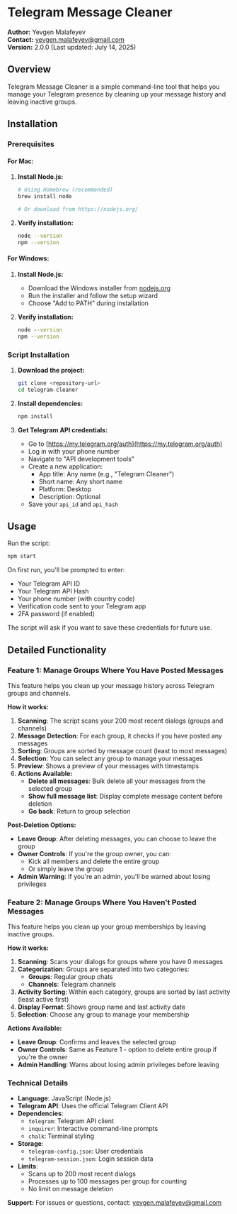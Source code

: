 # Telegram Message Cleaner

**Author:** Yevgen Malafeyev  
**Contact:** yevgen.malafeyev@gmail.com  
**Version:** 2.0.0 (Last updated: July 14, 2025)

## Overview

Telegram Message Cleaner is a simple command-line tool that helps you manage your Telegram presence by cleaning up your message history and leaving inactive groups.

## Installation

### Prerequisites

#### For Mac:

1. **Install Node.js:**
   ```bash
   # Using Homebrew (recommended)
   brew install node
   
   # Or download from https://nodejs.org/
   ```

2. **Verify installation:**
   ```bash
   node --version
   npm --version
   ```

#### For Windows:

1. **Install Node.js:**
   - Download the Windows installer from [nodejs.org](https://nodejs.org/)
   - Run the installer and follow the setup wizard
   - Choose "Add to PATH" during installation

2. **Verify installation:**
   ```cmd
   node --version
   npm --version
   ```

### Script Installation

1. **Download the project:**
   ```bash
   git clone <repository-url>
   cd telegram-cleaner
   ```

2. **Install dependencies:**
   ```bash
   npm install
   ```

3. **Get Telegram API credentials:**
   - Go to [https://my.telegram.org/auth](https://my.telegram.org/auth)
   - Log in with your phone number
   - Navigate to "API development tools"
   - Create a new application:
     - App title: Any name (e.g., "Telegram Cleaner")
     - Short name: Any short name
     - Platform: Desktop
     - Description: Optional
   - Save your `api_id` and `api_hash`

## Usage

Run the script:
```bash
npm start
```

On first run, you'll be prompted to enter:
- Your Telegram API ID
- Your Telegram API Hash  
- Your phone number (with country code)
- Verification code sent to your Telegram app
- 2FA password (if enabled)

The script will ask if you want to save these credentials for future use.

## Detailed Functionality

### Feature 1: Manage Groups Where You Have Posted Messages

This feature helps you clean up your message history across Telegram groups and channels.

**How it works:**
1. **Scanning**: The script scans your 200 most recent dialogs (groups and channels)
2. **Message Detection**: For each group, it checks if you have posted any messages
3. **Sorting**: Groups are sorted by message count (least to most messages)
4. **Selection**: You can select any group to manage your messages
5. **Preview**: Shows a preview of your messages with timestamps
6. **Actions Available:**
   - **Delete all messages**: Bulk delete all your messages from the selected group
   - **Show full message list**: Display complete message content before deletion
   - **Go back**: Return to group selection

**Post-Deletion Options:**
- **Leave Group**: After deleting messages, you can choose to leave the group
- **Owner Controls**: If you're the group owner, you can:
  - Kick all members and delete the entire group
  - Or simply leave the group
- **Admin Warning**: If you're an admin, you'll be warned about losing privileges

### Feature 2: Manage Groups Where You Haven't Posted Messages

This feature helps you clean up your group memberships by leaving inactive groups.

**How it works:**
1. **Scanning**: Scans your dialogs for groups where you have 0 messages
2. **Categorization**: Groups are separated into two categories:
   - **Groups**: Regular group chats
   - **Channels**: Telegram channels
3. **Activity Sorting**: Within each category, groups are sorted by last activity (least active first)
4. **Display Format**: Shows group name and last activity date
5. **Selection**: Choose any group to manage your membership

**Actions Available:**
- **Leave Group**: Confirms and leaves the selected group
- **Owner Controls**: Same as Feature 1 - option to delete entire group if you're the owner
- **Admin Handling**: Warns about losing admin privileges before leaving

### Technical Details

- **Language**: JavaScript (Node.js)
- **Telegram API**: Uses the official Telegram Client API
- **Dependencies**: 
  - `telegram`: Telegram API client
  - `inquirer`: Interactive command-line prompts
  - `chalk`: Terminal styling
- **Storage**: 
  - `telegram-config.json`: User credentials
  - `telegram-session.json`: Login session data
- **Limits**: 
  - Scans up to 200 most recent dialogs
  - Processes up to 100 messages per group for counting
  - No limit on message deletion

**Support:**
For issues or questions, contact: yevgen.malafeyev@gmail.com